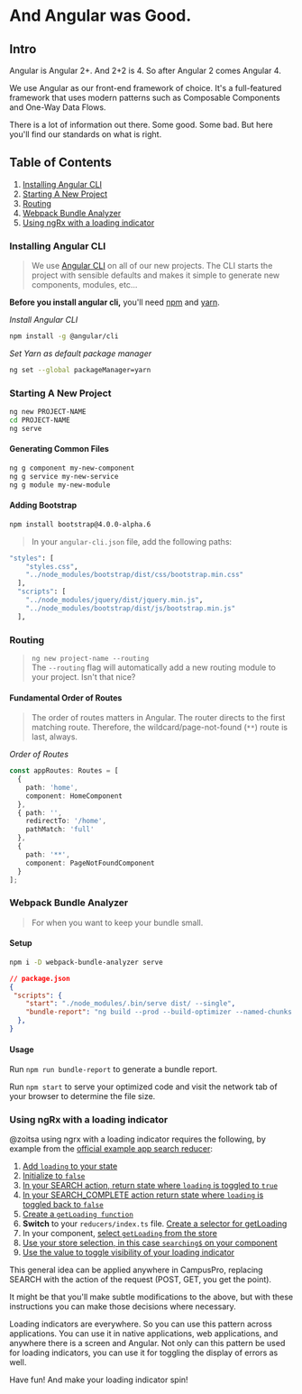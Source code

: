 # And Angular was Good.

## Intro
Angular is Angular 2+. And 2+2 is 4. So after Angular 2 comes Angular 4.  
  
We use Angular as our front-end framework of choice. It's a full-featured framework that uses modern patterns such as Composable Components and One-Way Data Flows.  
  
There is a lot of information out there. Some good. Some bad. But here you'll find our standards on what is right. 

## Table of Contents
1. [Installing Angular CLI](#installing-angular-cli)
2. [Starting A New Project](#starting-a-new-project)  
3. [Routing](#routing)
4. [Webpack Bundle Analyzer](#webpack-bundle-analyzer)
5. [Using ngRx with a loading indicator](#using-ngrx-with-a-loading-indicator)

### Installing Angular CLI
> We use [Angular CLI](https://cli.angular.io) on all of our new projects. The CLI starts the project with sensible defaults and makes it simple to generate new components, modules, etc...  
  

**Before you install angular cli,** you'll need [npm](https://docs.npmjs.com/getting-started/installing-node) and [yarn](https://yarnpkg.com/en/docs/install).  

_Install Angular CLI_
```bash
npm install -g @angular/cli
```

_Set Yarn as default package manager_
```bash
ng set --global packageManager=yarn  
```

### Starting A New Project

```bash 
ng new PROJECT-NAME
cd PROJECT-NAME
ng serve
```

#### Generating Common Files
```bash 
ng g component my-new-component
ng g service my-new-service
ng g module my-new-module
```

#### Adding Bootstrap
```bash
npm install bootstrap@4.0.0-alpha.6
```
> In your `angular-cli.json` file, add the following paths:

```bash
"styles": [
    "styles.css",
    "../node_modules/bootstrap/dist/css/bootstrap.min.css"
  ],
  "scripts": [
    "../node_modules/jquery/dist/jquery.min.js",
    "../node_modules/bootstrap/dist/js/bootstrap.min.js"
  ],
```

### Routing
> ```ng new project-name --routing```   
> The `--routing` flag will automatically add a new routing module to your project. Isn't that nice?

#### Fundamental Order of Routes
> The order of routes matters in Angular. The router directs to the first matching route. Therefore, the wildcard/page-not-found (`**`) route is last, always.

_Order of Routes_
```ts 
const appRoutes: Routes = [
  { 
    path: 'home', 
    component: HomeComponent 
  },
  { path: '',
    redirectTo: '/home',
    pathMatch: 'full'
  },
  { 
    path: '**', 
    component: PageNotFoundComponent 
  }
];
```

### Webpack Bundle Analyzer
> For when you want to keep your bundle small.


#### Setup
```bash
npm i -D webpack-bundle-analyzer serve
```

```json
// package.json
{
 "scripts": {
    "start": "./node_modules/.bin/serve dist/ --single",
    "bundle-report": "ng build --prod --build-optimizer --named-chunks --stats-json && ./node_modules/.bin/webpack-bundle-analyzer dist/stats.json"
  },
}
```

#### Usage
Run `npm run bundle-report` to generate a bundle report.

Run `npm start` to serve your optimized code and visit the network tab of your browser to determine the file size.

### Using ngRx with a loading indicator
@zoitsa using ngrx with a loading indicator requires the following, by example from the [official example app search reducer](https://github.com/ngrx/platform/blob/master/example-app/app/books/reducers/search.ts): 

1. [Add `loading` to your state](https://github.com/ngrx/platform/blob/master/example-app/app/books/reducers/search.ts#L5)  
2. [Initialize to `false`](https://github.com/ngrx/platform/blob/master/example-app/app/books/reducers/search.ts#L12)  
3. [In your SEARCH action, return state where `loading` is toggled to `true`](https://github.com/ngrx/platform/blob/master/example-app/app/books/reducers/search.ts#L31-L37)  
4. [In your SEARCH_COMPLETE action return state where `loading` is toggled back to `false`](https://github.com/ngrx/platform/blob/master/example-app/app/books/reducers/search.ts#L42)  
5. [Create a `getLoading function`](https://github.com/ngrx/platform/blob/master/example-app/app/books/reducers/search.ts#L66)  
6. **Switch** to your `reducers/index.ts` file. [Create a selector for getLoading](https://github.com/ngrx/platform/blob/master/example-app/app/books/reducers/index.ts#L104-L107)  
7. In your component, [select `getLoading` from the store](https://github.com/ngrx/platform/blob/master/example-app/app/books/containers/find-book-page.ts#L27)  
8. [Use your store selection, in this case `searching$` on your component](https://github.com/ngrx/platform/blob/master/example-app/app/books/containers/find-book-page.ts#L14)  
9. [Use the value to toggle visibility of your loading indicator](https://github.com/ngrx/platform/blob/master/example-app/app/books/components/book-search.ts#L15)  

This general idea can be applied anywhere in CampusPro, replacing SEARCH with the action of the request (POST, GET, you get the point).   
  
It might be that you'll make subtle modifications to the above, but with these instructions you can make those decisions where necessary.  

Loading indicators are everywhere. So you can use this pattern across applications.  You can use it in native applications, web applications, and anywhere there is a screen and Angular. Not only can this pattern be used for loading indicators, you can use it for toggling the display of errors as well. 
  
Have fun! And make your loading indicator spin!
